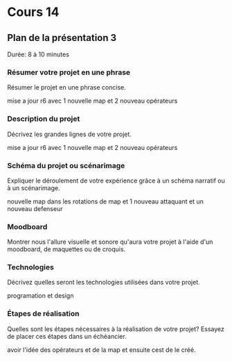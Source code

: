 # Cours 14
## Plan de la présentation 3
Durée: 8 à 10 minutes

### Résumer votre projet en une phrase
Résumer le projet en une phrase concise.   

mise a jour r6 avec 1 nouvelle map et 2 nouveau opérateurs

### Description du projet 
Décrivez les grandes lignes de votre projet. 

mise a jour r6 avec 1 nouvelle map et 2 nouveau opérateurs

### Schéma du projet ou scénarimage
Expliquer le déroulement de votre expérience grâce à un schéma narratif ou à un scénarimage. 

nouvelle map dans les rotations de map et 1 nouveau attaquant et un nouveau defenseur

### Moodboard
Montrer nous l'allure visuelle et sonore qu'aura votre projet à l'aide d'un moodboard, de maquettes ou de croquis. 


### Technologies
Décrivez quelles seront les technologies utilisées dans votre projet. 

programation et design 

### Étapes de réalisation
Quelles sont les étapes nécessaires à la réalisation de votre projet? Essayez de placer ces étapes dans un échéancier. 

avoir l'idée des opérateurs et de la map et ensuite cest de le créé.
